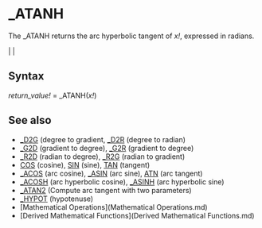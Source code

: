 # _ATANH

The _ATANH returns the arc hyperbolic tangent of *x!*, expressed in radians.

  

|  |

## Syntax

*return_value!* = _ATANH(*x!*)
  

## See also

* [_D2G](_D2G.md) (degree to gradient, [_D2R](_D2R.md) (degree to radian)
* [_G2D](_G2D.md) (gradient to degree), [_G2R](_G2R.md) (gradient to degree)
* [_R2D](_R2D.md) (radian to degree), [_R2G](_R2G.md) (radian to gradient)
* [COS](COS.md) (cosine), [SIN](SIN.md) (sine), [TAN](TAN.md) (tangent)
* [_ACOS](_ACOS.md) (arc cosine), [_ASIN](_ASIN.md) (arc sine), [ATN](ATN.md) (arc tangent)
* [_ACOSH](_ACOSH.md) (arc hyperbolic cosine), [_ASINH](_ASINH.md) (arc hyperbolic sine)
* [_ATAN2](_ATAN2.md) (Compute arc tangent with two parameters)
* [_HYPOT](_HYPOT.md) (hypotenuse)
* [Mathematical Operations](Mathematical Operations.md)
* [Derived Mathematical Functions](Derived Mathematical Functions.md)

  
